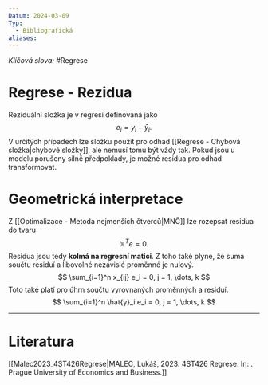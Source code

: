 ```yaml
---
Datum: 2024-03-09
Typ:
  - Bibliografická
aliases:
---
```

*Klíčová slova:* #Regrese
# Regrese - Rezidua
Reziduální složka je v regresi definovaná jako
$$
e_i = y_i - \hat{y}_i.
$$
V určitých případech lze složku použít pro odhad [[Regrese - Chybová složka|chybové složky]], ale nemusí tomu být vždy tak. Pokud jsou u modelu porušeny silně předpoklady, je možné residua pro odhad transformovat. 
# Geometrická interpretace
Z [[Optimalizace - Metoda nejmenších čtverců|MNČ]] lze rozepsat residua do tvaru
$$
\mathbb{X}^Te = 0.
$$
Residua jsou tedy **kolmá na regresní matici**. Z toho také plyne, že suma součtu residuí a libovolné nezávislé proměnné je nulový.
$$
\sum_{i=1}^n x_{ij} e_i = 0, j = 1, \dots, k
$$
Toto také platí pro úhrn součtu vyrovnaných proměnných a residuí.
$$
\sum_{i=1}^n \hat{y}_i e_i = 0, j = 1, \dots, k
$$
- - -
# Literatura
[[Malec2023_4ST426Regrese|MALEC, Lukáš, 2023. 4ST426 Regrese. In: . Prague University of Economics and Business.]]